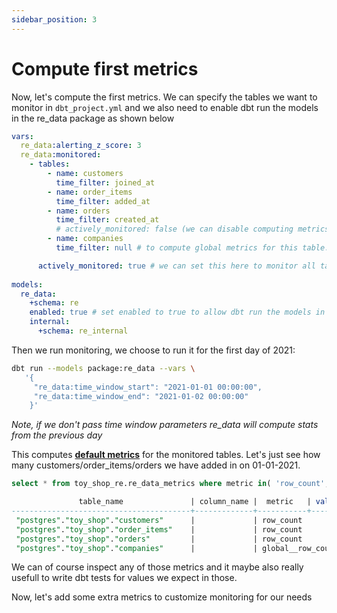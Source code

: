 ```yaml
---
sidebar_position: 3
---
```


# Compute first metrics

Now, let's compute the first metrics. We can specify the tables we want to monitor in `dbt_project.yml` and we also need to enable dbt run the models in the re_data package as shown below

```yaml title="monitored tables"
vars:
  re_data:alerting_z_score: 3
  re_data:monitored:
    - tables:
        - name: customers
          time_filter: joined_at
        - name: order_items
          time_filter: added_at
        - name: orders
          time_filter: created_at
          # actively_monitored: false (we can disable computing metrics for specific table)
        - name: companies
          time_filter: null # to compute global metrics for this table. (no time window would be used)

      actively_monitored: true # we can set this here to monitor all tables listed, removing the need to specify actively_monitored per table
      
models:
  re_data:
    +schema: re
    enabled: true # set enabled to true to allow dbt run the models in the re_data package.
    internal:
      +schema: re_internal
```

Then we run monitoring, we choose to run it for the first day of 2021:

```bash
dbt run --models package:re_data --vars \
   '{
     "re_data:time_window_start": "2021-01-01 00:00:00",
     "re_data:time_window_end": "2021-01-02 00:00:00"
    }'
```

*Note, if we don't pass time window parameters re_data will compute stats from the previous day*

This computes **[default metrics](/docs/reference/data_monitoring/metrics#default-metrics)** for the monitored tables. Let's just see how many customers/order_items/orders we have added in on 01-01-2021.



```sql title="Viewing computed metrics"
select * from toy_shop_re.re_data_metrics where metric in( 'row_count', 'global__row_count');

               table_name               | column_name |  metric   | value |  time_window_start  |   time_window_end
----------------------------------------+-------------+-----------+-------+---------------------+---------------------
 "postgres"."toy_shop"."customers"      |             | row_count         |    15 | 2021-01-01 00:00:00 | 2021-01-02 00:00:00
 "postgres"."toy_shop"."order_items"    |             | row_count         |    48 | 2021-01-01 00:00:00 | 2021-01-02 00:00:00
 "postgres"."toy_shop"."orders"         |             | row_count         |    20 | 2021-01-01 00:00:00 | 2021-01-02 00:00:00
 "postgres"."toy_shop"."companies"      |             | global__row_count |    8  | 2021-01-01 00:00:00 | 2021-01-02 00:00:00
```

We can of course inspect any of those metrics and it maybe also really usefull to write dbt tests for values we expect in those.

Now, let's add some extra metrics to customize monitoring for our needs
